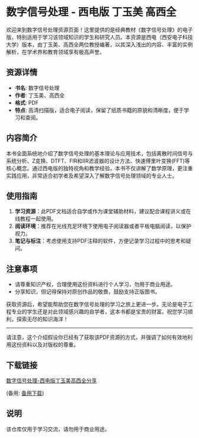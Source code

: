 # 数字信号处理 - 西电版 丁玉美 高西全

欢迎来到数字信号处理资源页面！这里提供的是经典教材《数字信号处理》的电子版，特别适用于学习该领域知识的学生和研究人员。本资源是西电（西安电子科技大学）版本，由丁玉美、高西全两位教授编著，以其深入浅出的内容、丰富的实例解析，在学术界和教育领域享有极高声誉。

## 资源详情

- **书名**: 数字信号处理
- **作者**: 丁玉美、高西全
- **格式**: PDF
- **特点**: 高清扫描版，适合电子阅读，保留了纸质书籍的原貌和清晰度，便于学习和查阅。

## 内容简介

本书全面系统地介绍了数字信号处理的基本理论与应用技术，包括离散时间信号与系统分析、Z变换、DTFT、FIR和IIR滤波器的设计方法、快速傅里叶变换(FFT)等核心概念。通过西电版的独特视角和教学经验，本书不仅讲解了数学原理，更注重实践应用，非常适合初学者及希望深入了解数字信号处理领域的专业人士。

## 使用指南

1. **学习资源**：此PDF文档适合自学或作为课堂辅助材料，建议配合课程讲义或在线教程一起使用。
2. **阅读环境**：推荐在光线充足环境下使用电子阅读器或者平板电脑阅读，以保护视力。
3. **笔记与标注**：考虑使用支持PDF注释的软件，方便记录学习过程中的思考和疑问。

## 注意事项

- 请尊重知识产权，合理使用这份资料进行个人学习，勿用于商业用途。
- 分享知识，但记得保持对原创作品的敬畏，鼓励支持正版图书。

获取资源后，希望能帮助您在数字信号处理的学习之旅上更进一步。无论是电子工程专业的学生还是对此领域感兴趣的自学者，这本书都是宝贵的财富。祝您学习顺利，探索无尽的知识海洋！

---

请注意，这个介绍假设你已经有了获取该PDF资源的方式，并强调了如何有效地利用这份资料以及对版权的尊重。

## 下载链接
[数字信号处理-西电版丁玉美高西全分享](https://pan.quark.cn/s/0fc4bbb6888a) 

(备用: [备用下载](https://pan.baidu.com/s/1jJudBf8FoWhkX9IIlDVxGA?pwd=1234))

## 说明

该仓库仅用于学习交流，请勿用于商业用途。
